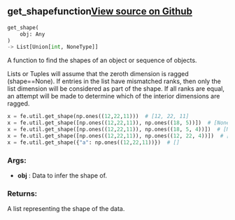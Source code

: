 ## get_shape<span class="tag">function</span><a class="sourcelink" href=https://github.com/fastestimator/fastestimator/blob/r1.0/fastestimator/util/util.py/#L315-L352>View source on Github</a>
```python
get_shape(
	obj: Any
)
-> List[Union[int, NoneType]]
```
A function to find the shapes of an object or sequence of objects.

Lists or Tuples will assume that the zeroth dimension is ragged (shape==None). If entries in the list have
mismatched ranks, then only the list dimension will be considered as part of the shape. If all ranks are equal, an
attempt will be made to determine which of the interior dimensions are ragged.

```python
x = fe.util.get_shape(np.ones((12,22,11)))  # [12, 22, 11]
x = fe.util.get_shape([np.ones((12,22,11)), np.ones((18, 5))])  # [None]
x = fe.util.get_shape([np.ones((12,22,11)), np.ones((18, 5, 4))])  # [None, None, None, None]
x = fe.util.get_shape([np.ones((12,22,11)), np.ones((12, 22, 4))])  # [None, 12, 22, None]
x = fe.util.get_shape({"a": np.ones((12,22,11))})  # []
```


<h3>Args:</h3>

* **obj** :  Data to infer the shape of.

<h3>Returns:</h3>
    A list representing the shape of the data.

